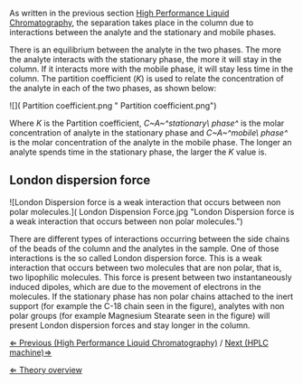 As written in the previous section [High Performance Liquid
Chromatography](/wiki/High_Performance_Liquid_Chromatography "wikilink"), the
separation takes place in the column due to interactions between the
analyte and the stationary and mobile phases.

There is an equilibrium between the analyte in the two phases. The more
the analyte interacts with the stationary phase, the more it will stay
in the column. If it interacts more with the mobile phase, it will stay
less time in the column. The partition coefficient (*K*) is used to
relate the concentration of the analyte in each of the two phases, as
shown below:

![]( Partition coefficient.png " Partition coefficient.png")

Where *K* is the Partition coefficient, *C~A~^stationary\\ phase^* is
the molar concentration of analyte in the stationary phase and
*C~A~^mobile\\ phase^* is the molar concentration of the analyte in the
mobile phase. The longer an analyte spends time in the stationary phase,
the larger the *K* value is.

London dispersion force
-----------------------

![London Dispersion force is a weak interaction that occurs between non
polar
molecules.]( London Dispension Force.jpg "London Dispersion force is a weak interaction that occurs between non polar molecules.")

There are different types of interactions occurring between the side
chains of the beads of the column and the analytes in the sample. One of
those interactions is the so called London dispersion force. This is a
weak interaction that occurs between two molecules that are non polar,
that is, two lipophilic molecules. This force is present between two
instantaneously induced dipoles, which are due to the movement of
electrons in the molecules. If the stationary phase has non polar chains
attached to the inert support (for example the C-18 chain seen in the
figure), analytes with non polar groups (for example Magnesium Stearate
seen in the figure) will present London dispersion forces and stay
longer in the column.

[⇐ Previous (High Performance Liquid
Chromatography)](/wiki/High_Performance_Liquid_Chromatography "wikilink") / [
Next (HPLC machine)⇒ ](/wiki/HPLC_machine "wikilink")

[⇐ Theory overview](/wiki/HPLC "wikilink")

